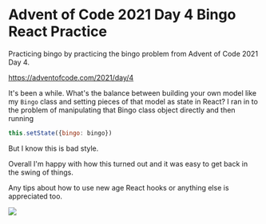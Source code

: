 # Advent of Code 2021 Day 4 Bingo React Practice
Practicing bingo by practicing the bingo problem from Advent of Code 2021 Day 4.

https://adventofcode.com/2021/day/4

It's been a while. What's the balance between building your own model like
my `Bingo` class and setting pieces of that model as state in React? I ran in
to the problem of manipulating that Bingo class object directly and then running

```js
this.setState({bingo: bingo})
```

But I know this is bad style.

Overall I'm happy with how this turned out and it was easy to get back in
the swing of things.

Any tips about how to use new age React hooks or anything else is appreciated too.

![](./screenshot.png)
